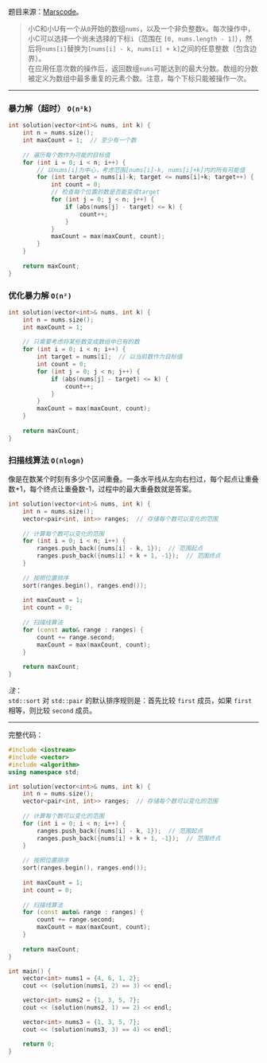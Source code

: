 
题目来源：[Marscode](https://www.marscode.cn/practice/jn1075jrp7j47d?problem_id=7424418560930611244)。

> 小C和小U有一个从`0`开始的数组`nums`，以及一个非负整数`k`。每次操作中，小C可以选择一个尚未选择的下标`i`（范围在 `[0, nums.length - 1]`），然后将`nums[i]`替换为`[nums[i] - k, nums[i] + k]`之间的任意整数（包含边界）。  
> 在应用任意次数的操作后，返回数组`nums`可能达到的最大分数。数组的分数被定义为数组中最多重复的元素个数。注意，每个下标只能被操作一次。

---

### 暴力解（超时） `O(n²k)`

```cpp
int solution(vector<int>& nums, int k) {
    int n = nums.size();
    int maxCount = 1;  // 至少有一个数
    
    // 遍历每个数作为可能的目标值
    for (int i = 0; i < n; i++) {
        // 以nums[i]为中心，考虑范围[nums[i]-k, nums[i]+k]内的所有可能值
        for (int target = nums[i]-k; target <= nums[i]+k; target++) {
            int count = 0;
            // 检查每个位置的数是否能变成target
            for (int j = 0; j < n; j++) {
                if (abs(nums[j] - target) <= k) {
                    count++;
                }
            }
            maxCount = max(maxCount, count);
        }
    }
    
    return maxCount;
}
```

### 优化暴力解 `O(n²)`

```cpp
int solution(vector<int>& nums, int k) {
    int n = nums.size();
    int maxCount = 1;
    
    // 只需要考虑将某些数变成数组中已有的数
    for (int i = 0; i < n; i++) {
        int target = nums[i];  // 以当前数作为目标值
        int count = 0;
        for (int j = 0; j < n; j++) {
            if (abs(nums[j] - target) <= k) {
                count++;
            }
        }
        maxCount = max(maxCount, count);
    }
    
    return maxCount;
}
```

### 扫描线算法 `O(nlogn)`

像是在数某个时刻有多少个区间重叠。一条水平线从左向右扫过，每个起点让重叠数+1，每个终点让重叠数-1，过程中的最大重叠数就是答案。

```cpp
int solution(vector<int>& nums, int k) {
    int n = nums.size();
    vector<pair<int, int>> ranges;  // 存储每个数可以变化的范围
    
    // 计算每个数可以变化的范围
    for (int i = 0; i < n; i++) {
        ranges.push_back({nums[i] - k, 1});  // 范围起点
        ranges.push_back({nums[i] + k + 1, -1});  // 范围终点
    }
    
    // 按照位置排序
    sort(ranges.begin(), ranges.end());
    
    int maxCount = 1;
    int count = 0;
    
    // 扫描线算法
    for (const auto& range : ranges) {
        count += range.second;
        maxCount = max(maxCount, count);
    }
    
    return maxCount;
}
```
*注*：  
`std::sort` 对 `std::pair` 的默认排序规则是：首先比较 `first` 成员，如果 `first` 相等，则比较 `second` 成员。

---

完整代码：
```cpp
#include <iostream>
#include <vector>
#include <algorithm>
using namespace std;

int solution(vector<int>& nums, int k) {
    int n = nums.size();
    vector<pair<int, int>> ranges;  // 存储每个数可以变化的范围
    
    // 计算每个数可以变化的范围
    for (int i = 0; i < n; i++) {
        ranges.push_back({nums[i] - k, 1});  // 范围起点
        ranges.push_back({nums[i] + k + 1, -1});  // 范围终点
    }
    
    // 按照位置排序
    sort(ranges.begin(), ranges.end());
    
    int maxCount = 1;
    int count = 0;
    
    // 扫描线算法
    for (const auto& range : ranges) {
        count += range.second;
        maxCount = max(maxCount, count);
    }
    
    return maxCount;
}

int main() {
    vector<int> nums1 = {4, 6, 1, 2};
    cout << (solution(nums1, 2) == 3) << endl;

    vector<int> nums2 = {1, 3, 5, 7};
    cout << (solution(nums2, 1) == 2) << endl;

    vector<int> nums3 = {1, 3, 5, 7};
    cout << (solution(nums3, 3) == 4) << endl;

    return 0;
}
```